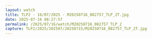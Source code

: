 ```yaml
---
layout: watch
title: TLP2 - 16/07/2025 - M20250716_082757_TLP_2T.jpg
date: 2025-07-16 08:27:57
permalink: /2025/07/16/watch/M20250716_082757_TLP_2
capture: TLP2/2025/202507/20250715/M20250716_082757_TLP_2T.jpg
---
```

